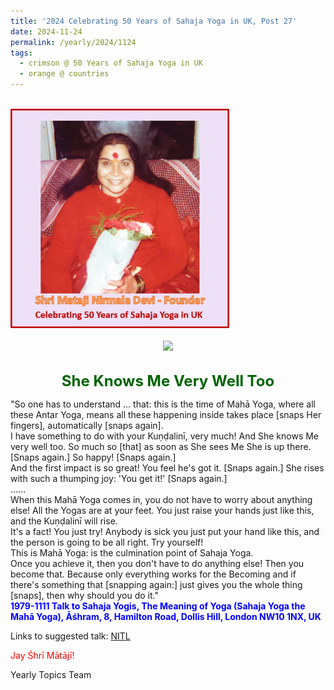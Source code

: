 ```yaml
---
title: '2024 Celebrating 50 Years of Sahaja Yoga in UK, Post 27'
date: 2024-11-24
permalink: /yearly/2024/1124
tags:
  - crimson @ 50 Years of Sahaja Yoga in UK
  - orange @ countries
---
```


<br>
<div style="text-align: left"><img src="/images/50YearsUK.png" width="350" /></div><br>

<div style="text-align: center"><img src="https://pub-b6058b8fc5314638989cdd5e49178be6.r2.dev/1979-1202_Guru_Puja_The_Declaration_Living_Room_Ashram_8_Hamilton_Road_Dollis_Hill_London_NW10_1NX_UK_01_(Photo_credit_Tony_'Cooley'_Paniotou_Cam_cr_Patricia_Proenza_Raj_Kunwar_Raul_Collection_scanned_by_Ankit_Khare).jpg" /></div>

<br>
<p style="color:DarkGreen; text-align:center">
<font size="+2"><b>She Knows Me Very Well Too</b><br></font>
</p>

<p>
"So one has to understand ... that: this is the time of Mahā Yoga, where all these Antar Yoga, means all these happening inside takes place [snaps Her fingers], automatically [snaps again].<br>
I have something to do with your Kuṇḍalinī, very much! And She knows Me very well too. So much so [that] as soon as She sees Me She is up there. [Snaps again.] So happy! [Snaps again.]<br>
And the first impact is so great! You feel he's got it. [Snaps again.] She rises with such a thumping joy: 'You get it!' [Snaps again.]<br>
......<br>
When this Mahā Yoga comes in, you do not have to worry about anything else! All the Yogas are at your feet. You just raise your hands just like this, and the Kuṇḍalinī will rise.<br>
It's a fact! You just try! Anybody is sick you just put your hand like this, and the person is going to be all right. Try yourself!<br>
This is Mahā Yoga: is the culmination point of Sahaja Yoga.<br>
Once you achieve it, then you don't have to do anything else! Then you become that. Because only everything works for the Becoming and if there's something that [snapping again:] just gives you the whole thing [snaps], then why should you do it."<br>
<font color="blue"><b>1979-1111 Talk to Sahaja Yogis, The Meaning of Yoga (Sahaja Yoga the Mahā Yoga), Āśhram, 8, Hamilton Road, Dollis Hill, London NW10 1NX, UK</b></font><br>
</p>

Links to suggested talk: <a href="https://soundcloud.com/nirmala-vidya-portal/19791111-the-meaning-of-yoga"> NITL</a><br>

<p style="color:red;">Jay Śhrī Mātājī!<br></p>

<p>Yearly Topics Team</p>